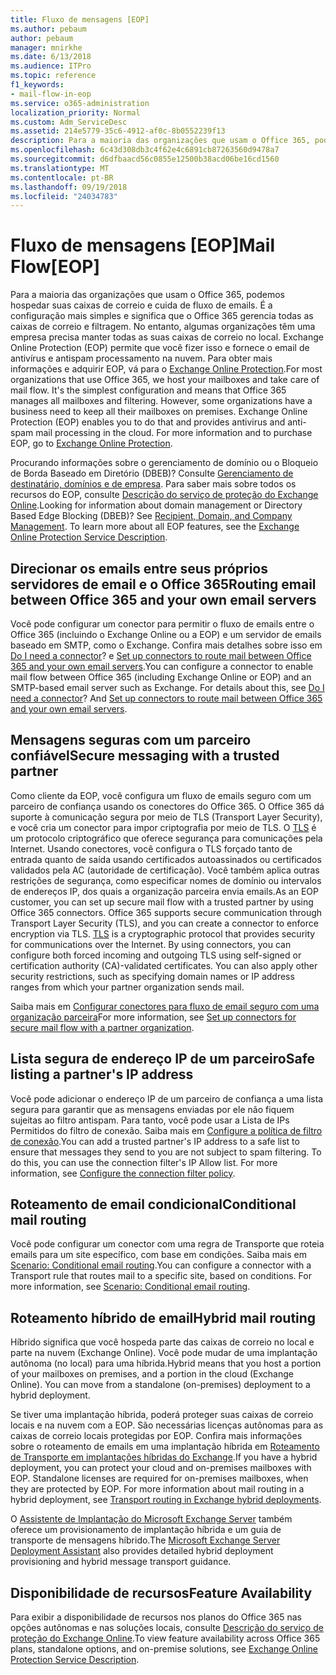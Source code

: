```yaml
---
title: Fluxo de mensagens [EOP]
ms.author: pebaum
author: pebaum
manager: mnirkhe
ms.date: 6/13/2018
ms.audience: ITPro
ms.topic: reference
f1_keywords:
- mail-flow-in-eop
ms.service: o365-administration
localization_priority: Normal
ms.custom: Adm_ServiceDesc
ms.assetid: 214e5779-35c6-4912-af0c-8b0552239f13
description: Para a maioria das organizações que usam o Office 365, podemos hospedar suas caixas de correio e cuida de fluxo de emails. É a configuração mais simples e significa que o Office 365 gerencia todas as caixas de correio e filtragem. No entanto, algumas organizações têm uma empresa precisa manter todas as suas caixas de correio no local. Exchange Online Protection (EOP) permite que você fizer isso e fornece o email de antivírus e antispam processamento na nuvem. Para obter mais informações e adquirir EOP, vá para o Exchange Online Protection.
ms.openlocfilehash: 6c43d308db3c4f62e4c6891cb87263560d9478a7
ms.sourcegitcommit: d6dfbaacd56c0855e12500b38acd06be16cd1560
ms.translationtype: MT
ms.contentlocale: pt-BR
ms.lasthandoff: 09/19/2018
ms.locfileid: "24034783"
---
```

# <a name="mail-floweop"></a><span data-ttu-id="066b7-107">Fluxo de mensagens [EOP]</span><span class="sxs-lookup"><span data-stu-id="066b7-107">Mail Flow[EOP]</span></span>

<span data-ttu-id="066b7-p102">Para a maioria das organizações que usam o Office 365, podemos hospedar suas caixas de correio e cuida de fluxo de emails. É a configuração mais simples e significa que o Office 365 gerencia todas as caixas de correio e filtragem. No entanto, algumas organizações têm uma empresa precisa manter todas as suas caixas de correio no local. Exchange Online Protection (EOP) permite que você fizer isso e fornece o email de antivírus e antispam processamento na nuvem. Para obter mais informações e adquirir EOP, vá para o [Exchange Online Protection](https://products.office.com/en-us/exchange/exchange-email-security-spam-protection).</span><span class="sxs-lookup"><span data-stu-id="066b7-p102">For most organizations that use Office 365, we host your mailboxes and take care of mail flow. It's the simplest configuration and means that Office 365 manages all mailboxes and filtering. However, some organizations have a business need to keep all their mailboxes on premises. Exchange Online Protection (EOP) enables you to do that and provides antivirus and anti-spam mail processing in the cloud. For more information and to purchase EOP, go to [Exchange Online Protection](https://products.office.com/en-us/exchange/exchange-email-security-spam-protection).</span></span>
  
<span data-ttu-id="066b7-p103">Procurando informações sobre o gerenciamento de domínio ou o Bloqueio de Borda Baseado em Diretório (DBEB)? Consulte [Gerenciamento de destinatário, domínios e de empresa](recipient-domain-and-company-management.md). Para saber mais sobre todos os recursos do EOP, consulte [Descrição do serviço de proteção do Exchange Online](exchange-online-protection-service-description.md).</span><span class="sxs-lookup"><span data-stu-id="066b7-p103">Looking for information about domain management or Directory Based Edge Blocking (DBEB)? See [Recipient, Domain, and Company Management](recipient-domain-and-company-management.md). To learn more about all EOP features, see the [Exchange Online Protection Service Description](exchange-online-protection-service-description.md).</span></span>
  
## <a name="routing-email-between-office-365-and-your-own-email-servers"></a><span data-ttu-id="066b7-116">Direcionar os emails entre seus próprios servidores de email e o Office 365</span><span class="sxs-lookup"><span data-stu-id="066b7-116">Routing email between Office 365 and your own email servers</span></span>
<span data-ttu-id="066b7-117"><a name="BKMK_outboundmailrouting"> </a></span><span class="sxs-lookup"><span data-stu-id="066b7-117"><a name="BKMK_outboundmailrouting"> </a></span></span>

<span data-ttu-id="066b7-p104">Você pode configurar um conector para permitir o fluxo de emails entre o Office 365 (incluindo o Exchange Online ou a EOP) e um servidor de emails baseado em SMTP, como o Exchange. Confira mais detalhes sobre isso em [Do I need a connector](http://technet.microsoft.com/library/16731ae9-c909-49dd-bffc-a46e6151fc29.aspx)? e [Set up connectors to route mail between Office 365 and your own email servers](http://technet.microsoft.com/library/2e93fd60-a5ef-4e64-8e62-2b862b2d1033.aspx).</span><span class="sxs-lookup"><span data-stu-id="066b7-p104">You can configure a connector to enable mail flow between Office 365 (including Exchange Online or EOP) and an SMTP-based email server such as Exchange. For details about this, see [Do I need a connector](http://technet.microsoft.com/library/16731ae9-c909-49dd-bffc-a46e6151fc29.aspx)? And [Set up connectors to route mail between Office 365 and your own email servers](http://technet.microsoft.com/library/2e93fd60-a5ef-4e64-8e62-2b862b2d1033.aspx).</span></span>
  
## <a name="secure-messaging-with-a-trusted-partner"></a><span data-ttu-id="066b7-121">Mensagens seguras com um parceiro confiável</span><span class="sxs-lookup"><span data-stu-id="066b7-121">Secure messaging with a trusted partner</span></span>
<span data-ttu-id="066b7-122"><a name="BKMK_securemessagingwithatrustedpartner"> </a></span><span class="sxs-lookup"><span data-stu-id="066b7-122"></span></span>

<span data-ttu-id="066b7-p105">Como cliente da EOP, você configura um fluxo de emails seguro com um parceiro de confiança usando os conectores do Office 365. O Office 365 dá suporte à comunicação segura por meio de TLS (Transport Layer Security), e você cria um conector para impor criptografia por meio de TLS. O [TLS](https://technet.microsoft.com/en-us/library/mt163898.aspx) é um protocolo criptográfico que oferece segurança para comunicações pela Internet. Usando conectores, você configura o TLS forçado tanto de entrada quanto de saída usando certificados autoassinados ou certificados validados pela AC (autoridade de certificação). Você também aplica outras restrições de segurança, como especificar nomes de domínio ou intervalos de endereços IP, dos quais a organização parceira envia emails.</span><span class="sxs-lookup"><span data-stu-id="066b7-p105">As an EOP customer, you can set up secure mail flow with a trusted partner by using Office 365 connectors. Office 365 supports secure communication through Transport Layer Security (TLS), and you can create a connector to enforce encryption via TLS. [TLS](https://technet.microsoft.com/en-us/library/mt163898.aspx) is a cryptographic protocol that provides security for communications over the Internet. By using connectors, you can configure both forced incoming and outgoing TLS using self-signed or certification authority (CA)-validated certificates. You can also apply other security restrictions, such as specifying domain names or IP address ranges from which your partner organization sends mail.</span></span> 
  
<span data-ttu-id="066b7-128">Saiba mais em [Configurar conectores para fluxo de email seguro com uma organização parceira](https://technet.microsoft.com/en-us/library/dn751021%28v=exchg.150%29.aspx)</span><span class="sxs-lookup"><span data-stu-id="066b7-128">For more information, see [Set up connectors for secure mail flow with a partner organization](https://technet.microsoft.com/en-us/library/dn751021%28v=exchg.150%29.aspx).</span></span>
  
## <a name="safe-listing-a-partners-ip-address"></a><span data-ttu-id="066b7-129">Lista segura de endereço IP de um parceiro</span><span class="sxs-lookup"><span data-stu-id="066b7-129">Safe listing a partner's IP address</span></span>
<span data-ttu-id="066b7-130"><a name="BKMK_safelistingapartnersipaddress"> </a></span><span class="sxs-lookup"><span data-stu-id="066b7-130"><a name="BKMK_safelistingapartnersipaddress"> </a></span></span>

<span data-ttu-id="066b7-p106">Você pode adicionar o endereço IP de um parceiro de confiança a uma lista segura para garantir que as mensagens enviadas por ele não fiquem sujeitas ao filtro antispam. Para tanto, você pode usar a Lista de IPs Permitidos do filtro de conexão. Saiba mais em [Configure a política de filtro de conexão](https://go.microsoft.com/fwlink/p/?LinkID=287108).</span><span class="sxs-lookup"><span data-stu-id="066b7-p106">You can add a trusted partner's IP address to a safe list to ensure that messages they send to you are not subject to spam filtering. To do this, you can use the connection filter's IP Allow list. For more information, see [Configure the connection filter policy](https://go.microsoft.com/fwlink/p/?LinkID=287108).</span></span>
  
## <a name="conditional-mail-routing"></a><span data-ttu-id="066b7-134">Roteamento de email condicional</span><span class="sxs-lookup"><span data-stu-id="066b7-134">Conditional mail routing</span></span>
<span data-ttu-id="066b7-135"><a name="BKMK_conditionalmailrouting"> </a></span><span class="sxs-lookup"><span data-stu-id="066b7-135"></span></span>

<span data-ttu-id="066b7-p107">Você pode configurar um conector com uma regra de Transporte que roteia emails para um site específico, com base em condições. Saiba mais em [Scenario: Conditional email routing](http://technet.microsoft.com/library/82d105e2-e955-4e03-99c3-3314a5d21a4c.aspx).</span><span class="sxs-lookup"><span data-stu-id="066b7-p107">You can configure a connector with a Transport rule that routes mail to a specific site, based on conditions. For more information, see [Scenario: Conditional email routing](http://technet.microsoft.com/library/82d105e2-e955-4e03-99c3-3314a5d21a4c.aspx).</span></span>
  
## <a name="hybrid-mail-routing"></a><span data-ttu-id="066b7-138">Roteamento híbrido de email</span><span class="sxs-lookup"><span data-stu-id="066b7-138">Hybrid mail routing</span></span>
<span data-ttu-id="066b7-139"><a name="BKMK_hybridmailrouting"> </a></span><span class="sxs-lookup"><span data-stu-id="066b7-139"></span></span>

<span data-ttu-id="066b7-p108">Híbrido significa que você hospeda parte das caixas de correio no local e parte na nuvem (Exchange Online). Você pode mudar de uma implantação autônoma (no local) para uma híbrida.</span><span class="sxs-lookup"><span data-stu-id="066b7-p108">Hybrid means that you host a portion of your mailboxes on premises, and a portion in the cloud (Exchange Online). You can move from a standalone (on-premises) deployment to a hybrid deployment.</span></span>
  
<span data-ttu-id="066b7-p109">Se tiver uma implantação híbrida, poderá proteger suas caixas de correio locais e na nuvem com a EOP. São necessárias licenças autônomas para as caixas de correio locais protegidas por EOP. Confira mais informações sobre o roteamento de emails em uma implantação híbrida em [Roteamento de Transporte em implantações híbridas do Exchange](https://go.microsoft.com/fwlink/p/?LinkId=271757).</span><span class="sxs-lookup"><span data-stu-id="066b7-p109">If you have a hybrid deployment, you can protect your cloud and on-premises mailboxes with EOP. Standalone licenses are required for on-premises mailboxes, when they are protected by EOP. For more information about mail routing in a hybrid deployment, see [Transport routing in Exchange hybrid deployments](https://go.microsoft.com/fwlink/p/?LinkId=271757).</span></span>
  
<span data-ttu-id="066b7-145">O [Assistente de Implantação do Microsoft Exchange Server](https://go.microsoft.com/fwlink/p/?LinkId=287036) também oferece um provisionamento de implantação híbrida e um guia de transporte de mensagens híbrido.</span><span class="sxs-lookup"><span data-stu-id="066b7-145">The [Microsoft Exchange Server Deployment Assistant](https://go.microsoft.com/fwlink/p/?LinkId=287036) also provides detailed hybrid deployment provisioning and hybrid message transport guidance.</span></span> 
  
## <a name="feature-availability"></a><span data-ttu-id="066b7-146">Disponibilidade de recursos</span><span class="sxs-lookup"><span data-stu-id="066b7-146">Feature Availability</span></span>
<span data-ttu-id="066b7-147"><a name="BKMK_hybridmailrouting"> </a></span><span class="sxs-lookup"><span data-stu-id="066b7-147"></span></span>

<span data-ttu-id="066b7-148">Para exibir a disponibilidade de recursos nos planos do Office 365 nas opções autônomas e nas soluções locais, consulte [Descrição do serviço de proteção do Exchange Online](exchange-online-protection-service-description.md).</span><span class="sxs-lookup"><span data-stu-id="066b7-148">To view feature availability across Office 365 plans, standalone options, and on-premise solutions, see [Exchange Online Protection Service Description](exchange-online-protection-service-description.md).</span></span>
  

